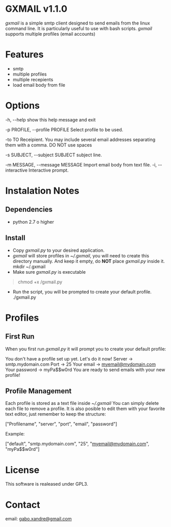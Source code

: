 # GXMAIL v1.1.0  

*gxmail* is a simple smtp client designed to send emails from the linux command line.
It is particularly useful to use with bash scripts. 
*gxmail* supports multiple profiles (email accounts)

# Features
* smtp
* multiple profiles
* multiple recepients
* load email body from file

# Options
  -h, --help            show this help message and exit
  
  -p PROFILE, --profile PROFILE
                        Select profile to be used.
                        
  -to TO                Receipient. You may include several email addresses
                        separating them with a comma. DO NOT use spaces
                        
  -s SUBJECT, --subject SUBJECT
                        subject line.
                        
  -m MESSAGE, --message MESSAGE
                        Import email body from text file.
  -i,         --interactive
  						Interactive prompt. 
                        

# Instalation Notes
## Dependencies
* python 2.7 o higher

## Install

* Copy *gxmail.py* to your desired application.
* *gxmail* will store profiles in *~/.gxmail*, you will need to create this directory manually. And keep it empty, do **NOT** place *gxmail.py* inside it.
 mkdir ~/.gxmail
* Make sure *gxmail.py* is executable
> chmod +x <path>/gxmail.py
* Run the script, you will be prompted to create your default profile.
 ./gxmail.py

# Profiles

## First Run
When you first run *gxmail.py* it will prompt you to create your default profile:

 You don't have a profile set up yet. Let's do it now!
 Server -> smtp.mydomain.com
 Port -> 25
 Your email -> myemail@mydomain.com
 Your password -> myPa$$w0rd
 You are ready to send emails with your new profile!

## Profile Management
Each profile is stored as a text file inside *~/.gxmail*
You can simply delete each file to remove a profile.
It is also posible to edit them with your favorite text editor, just remember to keep the structure:

 ["Profilename", "server", "port", "email", "password"]

Example:

 ["default", "smtp.mydomain.com", "25", "myemail@mydomain.com", "myPa$$w0rd"]

# License

This software is realeased under GPL3.

# Contact

email: gabo.xandre@gmail.com
